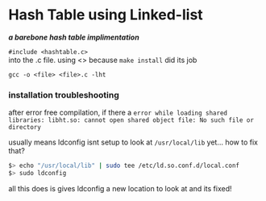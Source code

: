 # Hash Table using Linked-list

__*a barebone hash table implimentation*__

`#include <hashtable.c>`  <br>
into the .c file. using <> because `make install` did its job

`gcc -o <file> <file>.c -lht`

### installation troubleshooting

after error free compilation, if there a `error while loading shared libraries: libht.so: cannot open shared object file: No such file or directory`

usually means ldconfig isnt setup to look at `/usr/local/lib` yet... how to fix that?

```bash
$> echo "/usr/local/lib" | sudo tee /etc/ld.so.conf.d/local.conf
$> sudo ldconfig
```
all this does is gives ldconfig a new location to look at and its fixed!

